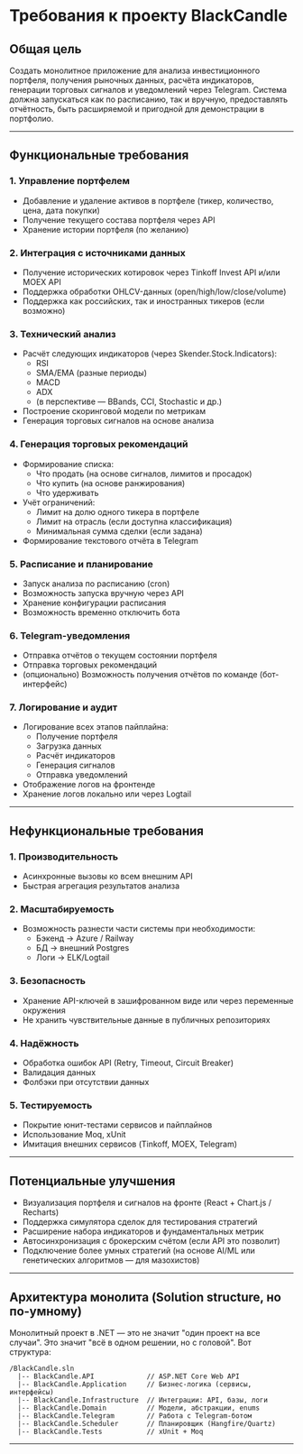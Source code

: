 # Требования к проекту **BlackCandle**

## Общая цель

Создать монолитное приложение для анализа инвестиционного портфеля, получения рыночных данных, расчёта индикаторов, генерации торговых сигналов и уведомлений через Telegram. Система должна запускаться как по расписанию, так и вручную, предоставлять отчётность, быть расширяемой и пригодной для демонстрации в портфолио.

---

## Функциональные требования

### 1. Управление портфелем
- Добавление и удаление активов в портфеле (тикер, количество, цена, дата покупки)
- Получение текущего состава портфеля через API
- Хранение истории портфеля (по желанию)

### 2. Интеграция с источниками данных
- Получение исторических котировок через Tinkoff Invest API и/или MOEX API
- Поддержка обработки OHLCV-данных (open/high/low/close/volume)
- Поддержка как российских, так и иностранных тикеров (если возможно)

### 3. Технический анализ
- Расчёт следующих индикаторов (через Skender.Stock.Indicators):
  - RSI
  - SMA/EMA (разные периоды)
  - MACD
  - ADX
  - (в перспективе — BBands, CCI, Stochastic и др.)
- Построение скоринговой модели по метрикам
- Генерация торговых сигналов на основе анализа

### 4. Генерация торговых рекомендаций
- Формирование списка:
  - Что продать (на основе сигналов, лимитов и просадок)
  - Что купить (на основе ранжирования)
  - Что удерживать
- Учёт ограничений:
  - Лимит на долю одного тикера в портфеле
  - Лимит на отрасль (если доступна классификация)
  - Минимальная сумма сделки (если задана)
- Формирование текстового отчёта в Telegram

### 5. Расписание и планирование
- Запуск анализа по расписанию (cron)
- Возможность запуска вручную через API
- Хранение конфигурации расписания
- Возможность временно отключить бота

### 6. Telegram-уведомления
- Отправка отчётов о текущем состоянии портфеля
- Отправка торговых рекомендаций
- (опционально) Возможность получения отчётов по команде (бот-интерфейс)

### 7. Логирование и аудит
- Логирование всех этапов пайплайна:
  - Получение портфеля
  - Загрузка данных
  - Расчёт индикаторов
  - Генерация сигналов
  - Отправка уведомлений
- Отображение логов на фронтенде
- Хранение логов локально или через Logtail

---

## Нефункциональные требования

### 1. Производительность
- Асинхронные вызовы ко всем внешним API
- Быстрая агрегация результатов анализа

### 2. Масштабируемость
- Возможность разнести части системы при необходимости:
  - Бэкенд → Azure / Railway
  - БД → внешний Postgres
  - Логи → ELK/Logtail

### 3. Безопасность
- Хранение API-ключей в зашифрованном виде или через переменные окружения
- Не хранить чувствительные данные в публичных репозиториях

### 4. Надёжность
- Обработка ошибок API (Retry, Timeout, Circuit Breaker)
- Валидация данных
- Фолбэки при отсутствии данных

### 5. Тестируемость
- Покрытие юнит-тестами сервисов и пайплайнов
- Использование Moq, xUnit
- Имитация внешних сервисов (Tinkoff, MOEX, Telegram)

---

## Потенциальные улучшения

- Визуализация портфеля и сигналов на фронте (React + Chart.js / Recharts)
- Поддержка симулятора сделок для тестирования стратегий
- Расширение набора индикаторов и фундаментальных метрик
- Автосинхронизация с брокерским счётом (если API это позволит)
- Подключение более умных стратегий (на основе AI/ML или генетических алгоритмов — для мазохистов)

---

## Архитектура монолита (Solution structure, но по-умному)

Монолитный проект в .NET — это не значит "один проект на все случаи". Это значит "всё в одном решении, но с головой". Вот структура:

```
/BlackCandle.sln
  |-- BlackCandle.API             // ASP.NET Core Web API
  |-- BlackCandle.Application     // Бизнес-логика (сервисы, интерфейсы)
  |-- BlackCandle.Infrastructure  // Интеграции: API, базы, логи
  |-- BlackCandle.Domain          // Модели, абстракции, enums
  |-- BlackCandle.Telegram        // Работа с Telegram-ботом
  |-- BlackCandle.Scheduler       // Планировщик (Hangfire/Quartz)
  |-- BlackCandle.Tests           // xUnit + Moq
```

---